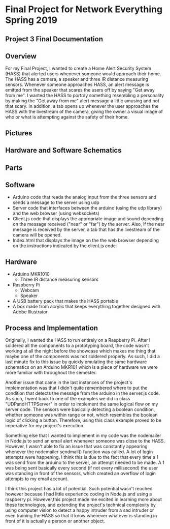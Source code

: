 # Final Project for Network Everything Spring 2019

## Project 3 Final Documentation

## Overview

For my Final Project, I wanted to create a Home Alert Security System (HASS) that alerted users whenever someone would approach their home. The HASS has a camera, a speaker and three IR distance measuring sensors. Whenever someone approaches HASS, an alert message is emitted from the speaker that scares the users off by saying &quot;Get away from me&quot;. I wanted the HASS to portray something resembling a personality by making the &quot;Get away from me&quot; alert message a little amusing and not that scary. In addition, a tab opens up whenever the user approaches the HASS with the livestream of the camera, giving the owner a visual image of who or what is attempting against the safety of their home.

## Pictures

## Hardware and Software Schematics

## Parts

## Software

- Arduino code that reads the analog input from the three sensors and sends a message to the server using udp
- Server code that interfaces between the arduino (using the udp library) and the web browser (using websockets)
- Client.js code that displays the appropriate image and sound depending on the message received (&quot;near&quot; or &quot;far&quot;) by the server. Also, if the near message is received by the server, a tab that has the livestream of the camera will be opened.
- Index.html that displays the image on the the web browser depending on the instructions indicated by the client.js code.

## Hardware

- Arduino MKR1010
  - Three IR distance measuring sensors
- Raspberry Pi
  - Webcam
  - Speaker
- A USB battery pack that makes the HASS portable
- A box made from  acrylic that keeps everything together designed with Adobe Illustrator

## Process and Implementation

Originally, I wanted the HASS to run entirely on a Raspberry Pi. After I soldered all the components to a prototyping board, the code wasn&#39;t working at all the night before the showcase which makes me thing that maybe one of the components was not soldered properly. As such, I did a last minute fix to this issue by quickly emulating the same hardware schematics on an Arduino MKR101 which is a piece of hardware we were more familiar with throughout the semester.

Another issue that came in the last instances of the project&#39;s implementation was that I didn&#39;t quite remembered where to put the condition that detects the message from the arduino in the server.js code. As such, I went back to one of the examples we did in class &quot;UDPandHTTPServer&quot; in order to implement the same logical flow on my server code. The sensors were basically detecting a boolean condition, whether someone was within range or not, which resembles the boolean logic of clicking a button. Therefore, using this class example proved to be imperative for my project&#39;s execution.

Something else that I wanted to implement in my code was the nodemailer in Node.js to send an email alert whenever someone was close to the HASS. However, I wasn&#39;t able to fix an issue that was constantly appearing whenever the nodemailer sendmail() function was called. A lot of login attempts were happening. I think this is due to the fact that every time a 1 was send from the arduino to the server, an attempt needed to be made. A 1 was being sent basically every second (if not every millisecond) the user was standing in front of the sensors, which created an overflow of login attempts to my email account.

I think this project has a lot of potential. Such potential wasn&#39;t reached however because I had little experience coding in Node.js and using a raspberry pi. However,this project made me excited in learning more about these technologies, and extending the project&#39;s technical complexity by using computer vision to detect a happy intruder from a sad intruder or even training the HASS so that it know whenever whatever is standing in front of it is actually a person or another object.

